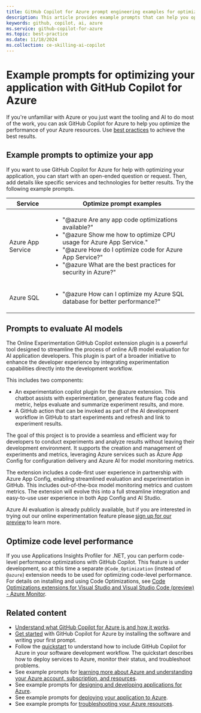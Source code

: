 ```yaml
---
title: GitHub Copilot for Azure prompt engineering examples for optimizing your application
description: This article provides example prompts that can help you optimize your application in the cloud.
keywords: github, copilot, ai, azure
ms.service: github-copilot-for-azure
ms.topic: best-practice
ms.date: 11/18/2024
ms.collection: ce-skilling-ai-copilot
---
```


# Example prompts for optimizing your application with GitHub Copilot for Azure

If you're unfamiliar with Azure or you just want the tooling and AI to do most of the work, you can ask GitHub Copilot for Azure to help you optimize the performance of your Azure resources. Use [best practices](introduction.md#best-practices) to achieve the best results.

## Example prompts to optimize your app

If you want to use GitHub Copilot for Azure for help with optimizing your application, you can start with an open-ended question or request. Then, add details like specific services and technologies for better results. Try the following example prompts.

|Service|Optimize prompt examples|
|---|---|
|Azure App Service|<ul><li>"@azure Are any app code optimizations available?"</li><li>"@azure Show me how to optimize CPU usage for Azure App Service."</li><li>"@azure How do I optimize code for Azure App Service?"</li><li>"@azure What are the best practices for security in Azure?"</li></ul>|
|Azure SQL|<ul><li>"@azure How can I optimize my Azure SQL database for better performance?"</li></ul>|

## Prompts to evaluate AI models

The Online Experimentation GitHub Copilot extension plugin is a powerful tool designed to streamline the process of online A/B model evaluation for AI application developers. This plugin is part of a broader initiative to enhance the developer experience by integrating experimentation capabilities directly into the development workflow. 

This includes two components: 

- An experimentation copilot plugin for the @azure extension. This chatbot assists with experimentation, generates feature flag code and metric, helps evaluate and summarize experiment results, and more. 
- A GitHub action that can be invoked as part of the AI development workflow in GitHub to start experiments and refresh and link to experiment results. 

The goal of this project is to provide a seamless and efficient way for developers to conduct experiments and analyze results without leaving their development environment. It supports the creation and management of experiments and metrics, leveraging Azure services such as Azure App Config for configuration delivery and Azure AI for model monitoring metrics. 

The extension includes a code-first user experience in partnership with Azure App Config, enabling streamlined evaluation and experimentation in GitHub. This includes out-of-the-box model monitoring metrics and custom metrics. The extension will evolve this into a full streamline integration and easy-to-use user experience in both App Config and AI Studio. 

Azure AI evaluation is already publicly available, but if you are interested in trying out our online experimentation feature please [sign up for our preview](https://aka.ms/genAI-CI-CD-private-preview) to learn more. 

## Optimize code level performance

If you use Applications Insights Profiler for .NET, you can perform code-level performance optimizations with GitHub Copilot. This feature is under development, so at this time a separate `@Code_Optimization` (instead of `@azure`) extension needs to be used for optimizing code-level performance. For details on installing and using Code Optimizations, see [Code Optimizations extensions for Visual Studio and Visual Studio Code (preview) - Azure Monitor](/azure/azure-monitor/insights/code-optimizations-extensions).

## Related content

- [Understand what GitHub Copilot for Azure is and how it works](introduction.md).
- [Get started](get-started.md) with GitHub Copilot for Azure by installing the software and writing your first prompt.
- Follow the [quickstart](quickstart-build-deploy-applications.md) to understand how to include GitHub Copilot for Azure in your software development workflow. The quickstart describes how to deploy services to Azure, monitor their status, and troubleshoot problems.
- See example prompts for [learning more about Azure and understanding your Azure account, subscription, and resources](learn-examples.md).
- See example prompts for [designing and developing applications for Azure](design-develop-examples.md).
- See example prompts for [deploying your application to Azure](deploy-examples.md).
- See example prompts for [troubleshooting your Azure resources](troubleshoot-examples.md).
